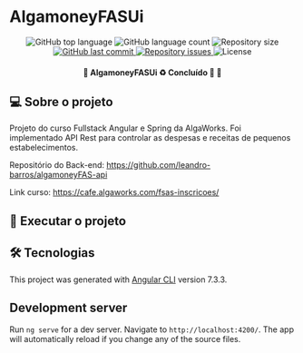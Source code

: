# AlgamoneyFASUi

<p align="center">
  <img alt="GitHub top language" src="https://img.shields.io/github/languages/top/leandro-barros/algamoneyFAS-ui.svg">

  <img alt="GitHub language count" src="https://img.shields.io/github/languages/count/leandro-barros/algamoneyFAS-ui.svg">

  <img alt="Repository size" src="https://img.shields.io/github/repo-size/leandro-barros/algamoneyFAS-ui.svg">
  
  <a href="https://github.com/leandro-barros/algamoneyFAS-ui/commits/master">
    <img alt="GitHub last commit" src="https://img.shields.io/github/last-commit/leandro-barros/algamoneyFAS-ui.svg">
  </a>

  <a href="https://github.com/leandro-barros/algamoneyFAS-ui/issues">
    <img alt="Repository issues" src="https://img.shields.io/github/issues/leandro-barros/algamoneyFAS-ui.svg">
  </a>

  <img alt="License" src="https://img.shields.io/badge/license-MIT-brightgreen">
</p>

<h4 align="center"> 
	🚧  AlgamoneyFASUi ♻️ Concluído 🚀 🚧
</h4>

## 💻 Sobre o projeto

Projeto do curso Fullstack Angular e Spring da AlgaWorks. Foi implementado API Rest para controlar as despesas e receitas de pequenos estabelecimentos.

Repositório do Back-end: https://github.com/leandro-barros/algamoneyFAS-api

Link curso: https://cafe.algaworks.com/fsas-inscricoes/

## 🚀 Executar o projeto

## 🛠 Tecnologias

This project was generated with [Angular CLI](https://github.com/angular/angular-cli) version 7.3.3.

## Development server

Run `ng serve` for a dev server. Navigate to `http://localhost:4200/`. The app will automatically reload if you change any of the source files.
